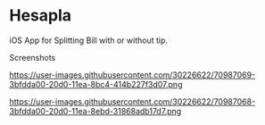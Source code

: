 # Hesapla

 iOS App for Splitting Bill with or without tip.

Screenshots

https://user-images.githubusercontent.com/30226622/70987069-3bfdda00-20d0-11ea-8bc4-414b227f3d07.png

https://user-images.githubusercontent.com/30226622/70987068-3bfdda00-20d0-11ea-8ebd-31868adb17d7.png
